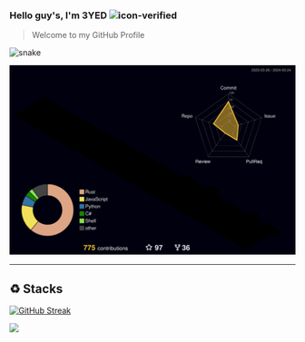 ### Hello guy's, I'm 3YED ![icon-verified](https://img.icons8.com/color/20/verified-account--v1.png)
> Welcome to my GitHub Profile


![snake](https://github.com/3yed82/3YED/assets/123330023/2328898e-5ffb-4afb-a4ca-83bffbc6dafc)





![](./profile-3d-contrib/profile-night-rainbow.svg)


---------------------
## ♻ Stacks

[![GitHub Streak](https://github-readme-streak-stats.herokuapp.com?user=3yed82&theme=github-dark-dimmed&hide_border=true&border_radius=1.8&date_format=j%20M%5B%20Y%5D&exclude_days=Sun%2CMon%2CTue%2CWed%2CThu%2CFri%2CSat&card_width=500)](https://git.io/streak-stats)


[![](https://visitcount.itsvg.in/api?id=3yed-61&label=Profile%20Views&pretty=false)](https://visitcount.itsvg.in)
